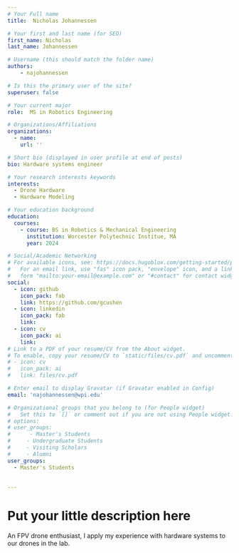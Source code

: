 ```yaml
---
# Your Full name
title:  Nicholas Johannessen

# Your first and last name (for SEO)
first_name: Nicholas
last_name: Johannessen

# Username (this should match the folder name)
authors:
    - najohannessen

# Is this the primary user of the site?
superuser: false

# Your current major 
role:  MS in Robotics Engineering

# Organizations/Affiliations
organizations:
  - name: 
    url: ''

# Short bio (displayed in user profile at end of posts)
bio: Hardware systems engineer

# Your research interests keywords
interests:
  - Drone Hardware
  - Hardware Modeling

# Your education background
education:
  courses:
    - course: BS in Robotics & Mechanical Engineering
      institution: Worcester Polytechnic Institue, MA
      year: 2024

# Social/Academic Networking
# For available icons, see: https://docs.hugoblox.com/getting-started/page-builder/#icons
#   For an email link, use "fas" icon pack, "envelope" icon, and a link in the
#   form "mailto:your-email@example.com" or "#contact" for contact widget.
social:
  - icon: github
    icon_pack: fab
    link: https://github.com/gcushen
  - icon: linkedin
    icon_pack: fab
    link: 
  - icon: cv
    icon_pack: ai
    link:
# Link to a PDF of your resume/CV from the About widget.
# To enable, copy your resume/CV to `static/files/cv.pdf` and uncomment the lines below.
# - icon: cv
#   icon_pack: ai
#   link: files/cv.pdf

# Enter email to display Gravatar (if Gravatar enabled in Config)
email: 'najohannessen@wpi.edu'

# Organizational groups that you belong to (for People widget)
#   Set this to `[]` or comment out if you are not using People widget.
# options: 
# user_groups:
#      - Master's Students
#     - Undergraduate Students
#     - Visiting Scholars
#     - Alumni
user_groups:
  - Master's Students
  
  
---
```

# Put your little description here 
An FPV drone enthusiast, I apply my experience with hardware systems to our drones in the lab.
